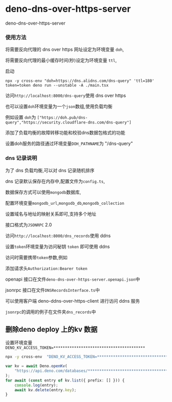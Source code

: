 # deno-dns-over-https-server

deno-dns-over-https-server

### 使用方法

将需要反向代理的 dns over https 网址设定为环境变量 `doh`,

将需要反向代理的最小缓存时间(秒)设定为环境变量 `ttl`,

启动

```
npx -y cross-env "doh=https://dns.alidns.com/dns-query" 'ttl=180' token=token deno run --unstable -A ./main.tsx
```

访问`http://localhost:8000/dns-query`使用 dns over https

也可以设置`doh`环境变量为一个`json`数组,使用负载均衡

例如设置 `doh`为
`["https://doh.pub/dns-query","https://security.cloudflare-dns.com/dns-query"]`

添加了负载均衡的故障转移功能和校验dns数据包格式的功能

设置doh服务的路径通过环境变量`DOH_PATHNAME`为 "/dns-query"

### dns 记录说明

为了 dns 负载均衡,可以对 dns 记录随机排序

dns 记录默认保存在内存中,配置文件为`config.ts`,

数据保存方式可以使用`mongodb`数据库,

配置环境变量`mongodb_url`,`mongodb_db`,`mongodb_collection`

设置域名与地址的映射关系即可,支持多个地址

接口格式为`JSONRPC` 2.0

访问`http://localhost:8000/dns_records`使用 ddns

设置`token`环境变量为访问秘钥 `token` 即可使用 ddns

访问时需要携带`token`参数,例如

添加请求头`Authorization:Bearer token`

openapi 接口在文件`deno-dns-over-https-server.openapi.json`中

jsonrpc 接口在文件`DNSRecordsInterface.ts`中

可以使用客户端 deno-ddns-over-https-client 进行访问 ddns 服务

`jsonrpc`的调用的例子在文件夹`dns_records`中

## 删除deno deploy 上的kv 数据

设置环境变量`DENO_KV_ACCESS_TOKEN=****************************************`

```sh
npx -y cross-env  "DENO_KV_ACCESS_TOKEN=****************************************" deno repl -A --unstable-kv
```

```ts
var kv = await Deno.openKv(
    "https://api.deno.com/databases/************************************/connect",
);
for await (const entry of kv.list({ prefix: [] })) {
    console.log(entry);
    await kv.delete(entry.key);
}
```
